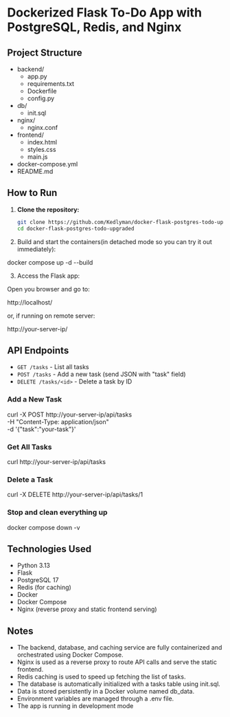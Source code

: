 # Dockerized Flask To-Do App with PostgreSQL, Redis, and Nginx

## Project Structure

- backend/
  - app.py
  - requirements.txt
  - Dockerfile
  - config.py
- db/
  - init.sql
- nginx/
  - nginx.conf
- frontend/
  - index.html
  - styles.css
  - main.js
- docker-compose.yml
- README.md

## How to Run

1. **Clone the repository:**

   ```bash
   git clone https://github.com/Kedlyman/docker-flask-postgres-todo-upgraded.git
   cd docker-flask-postgres-todo-upgraded

2. Build and start the containers(in detached mode so you can try it out immediately):

  docker compose up -d --build

3. Access the Flask app:

  Open you browser and go to:

  http://localhost/
  
  or, if running on remote server:
  
  http://your-server-ip/

## API Endpoints

- `GET /tasks` - List all tasks
- `POST /tasks` - Add a new task (send JSON with "task" field)
- `DELETE /tasks/<id>` - Delete a task by ID

### Add a New Task

curl -X POST http://your-server-ip/api/tasks \
  -H "Content-Type: application/json" \
  -d '{"task":"your-task"}'

### Get All Tasks

curl http://your-server-ip/api/tasks

### Delete a Task

curl -X DELETE http://your-server-ip/api/tasks/1

### Stop and clean everything up

docker compose down -v

## Technologies Used

- Python 3.13
- Flask
- PostgreSQL 17
- Redis (for caching)
- Docker
- Docker Compose
- Nginx (reverse proxy and static frontend serving)

## Notes

- The backend, database, and caching service are fully containerized and orchestrated using Docker Compose.
- Nginx is used as a reverse proxy to route API calls and serve the static frontend.
- Redis caching is used to speed up fetching the list of tasks.
- The database is automatically initialized with a tasks table using init.sql.
- Data is stored persistently in a Docker volume named db_data.
- Environment variables are managed through a .env file.
- The app is running in development mode

